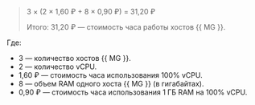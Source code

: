 > 3 × (2&nbsp;×&nbsp;1,60&nbsp;₽ + 8&nbsp;×&nbsp;0,90&nbsp;₽) = 31,20&nbsp;₽
>
> Итого: 31,20&nbsp;₽ — стоимость часа работы хостов {{ MG }}.

Где:
* 3 — количество хостов {{ MG }}.
* 2 — количество vCPU.
* 1,60&nbsp;₽ — стоимость часа использования 100% vCPU.
* 8 — объем RAM одного хоста {{ MG }} (в гигабайтах).
* 0,90&nbsp;₽ — стоимость часа использования 1 ГБ RAM на 100% vCPU.